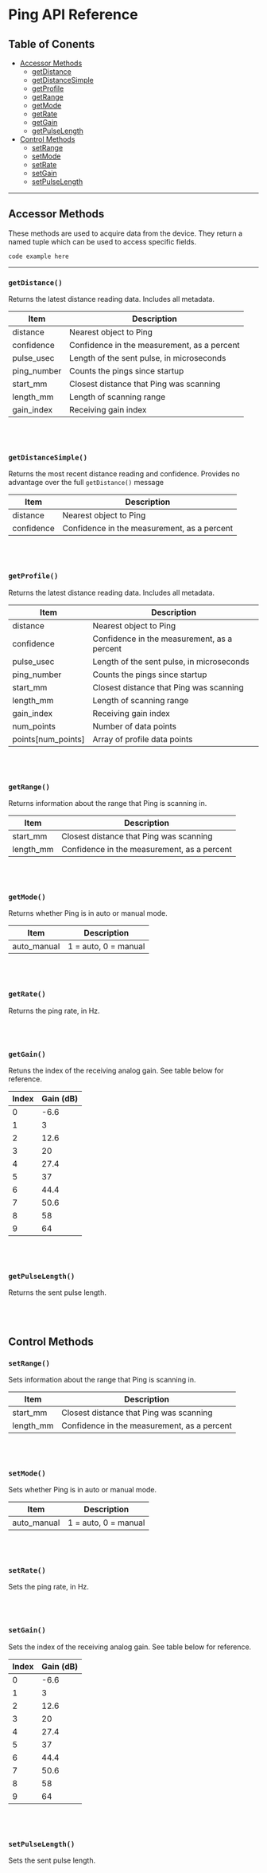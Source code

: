 # Ping API Reference


## Table of Conents

* [Accessor Methods](https://github.com/bluerobotics/ping-python/blob/master/docs/API.md#accessor-methods)
  * [getDistance](https://github.com/bluerobotics/ping-python/blob/master/docs/API.md#getdistance)
  * [getDistanceSimple](https://github.com/bluerobotics/ping-python/blob/master/docs/API.md#getdistancesimple)
  * [getProfile]()
  * [getRange]()
  * [getMode]()
  * [getRate]()
  * [getGain]()
  * [getPulseLength]()
* [Control Methods](https://github.com/bluerobotics/ping-python/blob/master/docs/API.md#control-methods)
  * [setRange]()
  * [setMode]()
  * [setRate]()
  * [setGain]()
  * [setPulseLength]()
  
-----


## Accessor Methods

These methods are used to acquire data from the device. They return a named tuple which can be used to access specific fields. 

`code example here`

-----

### `getDistance()`

Returns the latest distance reading data. Includes all metadata. 

| Item          | Description                                        |
|---------------|----------------------------------------------------|
| distance      | Nearest object to Ping                             |
| confidence    | Confidence in the measurement, as a percent        |
| pulse_usec    | Length of the sent pulse, in microseconds          |
| ping_number   | Counts the pings since startup                     |
| start_mm      | Closest distance that Ping was scanning            |
| length_mm     | Length of scanning range                           |
| gain_index    | Receiving gain index                               |

<br/>
<br/>

### `getDistanceSimple()`

Returns the most recent distance reading and confidence. Provides no advantage over the full `getDistance()` message

| Item          | Description                                        |
|---------------|----------------------------------------------------|
| distance      | Nearest object to Ping                             |
| confidence    | Confidence in the measurement, as a percent        |

<br/>
<br/>

### `getProfile()`

Returns the latest distance reading data. Includes all metadata. 

| Item               | Description                                        |
|--------------------|----------------------------------------------------|
| distance           | Nearest object to Ping                             |
| confidence         | Confidence in the measurement, as a percent        |
| pulse_usec         | Length of the sent pulse, in microseconds          |
| ping_number        | Counts the pings since startup                     |
| start_mm           | Closest distance that Ping was scanning            |
| length_mm          | Length of scanning range                           |
| gain_index         | Receiving gain index                               |
| num_points         | Number of data points                              |
| points[num_points] | Array of profile data points                       |

<br/>
<br/>

### `getRange()`

Returns information about the range that Ping is scanning in.

| Item          | Description                                        |
|---------------|----------------------------------------------------|
| start_mm      | Closest distance that Ping was scanning            |
| length_mm     | Confidence in the measurement, as a percent        |

<br/>
<br/>

### `getMode()`

Returns whether Ping is in auto or manual mode.

| Item             | Description                                        |
|------------------|----------------------------------------------------|
| auto_manual      | 1 = auto, 0 = manual                               |

<br/>
<br/>

### `getRate()`

Returns the ping rate, in Hz.

<br/>
<br/>

### `getGain()`

Retuns the index of the receiving analog gain. See table below for reference.

| Index | Gain (dB) |
|-------|-----------|
|     0 |      -6.6 |
|     1 |         3 |
|     2 |      12.6 |
|     3 |        20 |
|     4 |      27.4 |
|     5 |        37 |
|     6 |      44.4 |
|     7 |      50.6 |
|     8 |        58 |
|     9 |        64 |

<br/>
<br/>

### `getPulseLength()`

Returns the sent pulse length.

<br/>
<br/>

## Control Methods


### `setRange()`

Sets information about the range that Ping is scanning in.

| Item          | Description                                        |
|---------------|----------------------------------------------------|
| start_mm      | Closest distance that Ping was scanning            |
| length_mm     | Confidence in the measurement, as a percent        |

<br/>
<br/>

### `setMode()`

Sets whether Ping is in auto or manual mode.

| Item             | Description                                        |
|------------------|----------------------------------------------------|
| auto_manual      | 1 = auto, 0 = manual                               |

<br/>
<br/>

### `setRate()`

Sets the ping rate, in Hz.

<br/>
<br/>

### `setGain()`

Sets the index of the receiving analog gain. See table below for reference.

| Index | Gain (dB) |
|-------|-----------|
|     0 |      -6.6 |
|     1 |         3 |
|     2 |      12.6 |
|     3 |        20 |
|     4 |      27.4 |
|     5 |        37 |
|     6 |      44.4 |
|     7 |      50.6 |
|     8 |        58 |
|     9 |        64 |

<br/>
<br/>

### `setPulseLength()`

Sets the sent pulse length.

<br/>
<br/>


